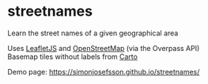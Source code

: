 # streetnames
Learn the street names of a given geographical area

Uses [LeafletJS](https://leafletjs.com) and [OpenStreetMap](https://www.openstreetmap.org/copyright) (via the Overpass API) \
Basemap tiles without labels from [Carto](https://carto.com/attribution/)

Demo page: <https://simonjosefsson.github.io/streetnames/>
